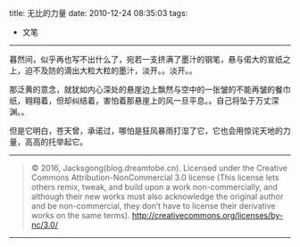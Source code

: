 title: 无比的力量
date: 2010-12-24 08:35:03
tags:
- 文笔

---

暮然间，似乎再也写不出什么了，宛若一支挤满了墨汁的钢笔，悬与偌大的宣纸之上，迫不及防的滴出大粒大粒的墨汁，淡开。。淡开。。

<!--more-->
那泛黄的意念，就犹如内心深处的悬崖边上飘然与空中的一张皱的不能再皱的餐巾纸，翱翔着，但却纠结着，害怕着那悬崖上的风一旦平息。。自己将坠于万丈深渊。。

但是它明白，苍天曾，承诺过，哪怕是狂风暴雨打湿了它，它也会用惊诧天地的力量，高高的托举起它。

---

> © 2016, Jacksgong(blog.dreamtobe.cn). Licensed under the Creative Commons Attribution-NonCommercial 3.0 license (This license lets others remix, tweak, and build upon a work non-commercially, and although their new works must also acknowledge the original author and be non-commercial, they don’t have to license their derivative works on the same terms). http://creativecommons.org/licenses/by-nc/3.0/

---

